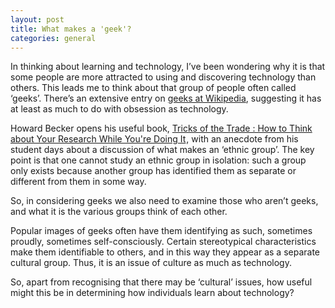 ```yaml
---
layout: post
title: What makes a 'geek'?
categories: general
---
```


In thinking about learning and technology, I’ve been wondering why it is that some people are more attracted to using and discovering technology than others. This leads me to think about that group of people often called ‘geeks’. There’s an extensive entry on <a href="http://en.wikipedia.org/wiki/Geek">geeks at Wikipedia</a>, suggesting it has at least as much to do with obsession as technology.

Howard Becker opens his useful book, <a href="http://www.amazon.com/exec/obidos/redirect?link_code=ur2&amp;tag=stevesreflect-20&amp;camp=1789&amp;creative=9325&amp;path=http%3A%2F%2Fwww.amazon.com%2Fgp%2Fproduct%2F0226041247">Tricks of the Trade : How to Think about Your Research While You're Doing It</a><img src="http://www.assoc-amazon.com/e/ir?t=stevesreflect-20&amp;l=ur2&amp;o=1" width="1" height="1" border="0" alt="" style="border:none !important; margin:0px !important;" />, with an anecdote from his student days about a discussion of what makes an ‘ethnic group’. The key point is that one cannot study an ethnic group in isolation: such a group only exists because another group has identified them as separate or different from them in some way.

So, in considering geeks we also need to examine those who aren’t geeks, and what it is the various groups think of each other.

Popular images of geeks often have them identifying as such, sometimes proudly, sometimes self-consciously. Certain stereotypical characteristics make them identifiable to others, and in this way they appear as a separate cultural group. Thus, it is an issue of culture as much as technology.

So, apart from recognising that there may be ‘cultural’ issues, how useful might this be in determining how individuals learn about technology?